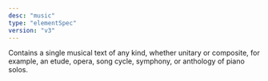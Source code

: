```yaml
---
desc: "music"
type: "elementSpec"
version: "v3"
---
```


Contains a single musical text of any kind, whether unitary or composite, for example,
an etude, opera, song cycle, symphony, or anthology of piano solos.